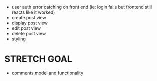 * user auth error catching on front end (ie: login fails but frontend still reacts like it worked)
* create post view
* display post view
* edit post view
* delete post view
* styling

# STRETCH GOAL
* comments model and functionality

